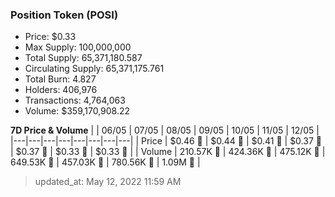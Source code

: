 
  ### Position Token (POSI)
  - Price: $0.33
  - Max Supply: 100,000,000
  - Total Supply: 65,371,180.587
  - Circulating Supply: 65,371,175.761
  - Total Burn: 4.827
  - Holders: 406,976
  - Transactions: 4,764,063
  - Volume: $359,170,908.22

  **7D Price & Volume**
  | | 06&#x2F;05 | 07&#x2F;05 | 08&#x2F;05 | 09&#x2F;05 | 10&#x2F;05 | 11&#x2F;05 | 12&#x2F;05 |
  |---|---|---|---|---|---|---|---|
  | Price | $0.46 🔻 | $0.44 🔻 | $0.41 🔻 | $0.37 🔻 | $0.37 🔻 | $0.33 🔻 | $0.33 🚀 |
  | Volume | 210.57K 🔻 | 424.36K 🚀 | 475.12K 🚀 | 649.53K 🚀 | 457.03K 🔻 | 780.56K 🚀 | 1.09M 🚀 |

  > updated_at: May 12, 2022 11:59 AM

